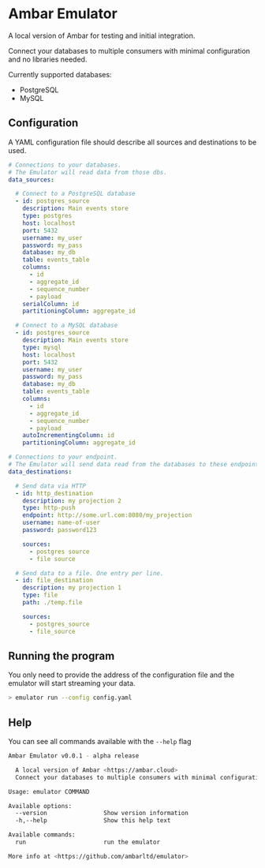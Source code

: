 # Ambar Emulator

A local version of Ambar for testing and initial integration.

Connect your databases to multiple consumers with minimal configuration and no libraries needed.

Currently supported databases:
- PostgreSQL
- MySQL

## Configuration

A YAML configuration file should describe all sources and destinations to be used.

``` yaml
# Connections to your databases.
# The Emulator will read data from those dbs.
data_sources:

  # Connect to a PostgreSQL database
  - id: postgres_source
    description: Main events store
    type: postgres
    host: localhost
    port: 5432
    username: my_user
    password: my_pass
    database: my_db
    table: events_table
    columns:
      - id
      - aggregate_id
      - sequence_number
      - payload
    serialColumn: id
    partitioningColumn: aggregate_id

  # Connect to a MySQL database
  - id: postgres_source
    description: Main events store
    type: mysql
    host: localhost
    port: 5432
    username: my_user
    password: my_pass
    database: my_db
    table: events_table
    columns:
      - id
      - aggregate_id
      - sequence_number
      - payload
    autoIncrementingColumn: id
    partitioningColumn: aggregate_id

# Connections to your endpoint.
# The Emulator will send data read from the databases to these endpoints.
data_destinations:

  # Send data via HTTP
  - id: http_destination
    description: my projection 2
    type: http-push
    endpoint: http://some.url.com:8080/my_projection
    username: name-of-user
    password: password123

    sources:
      - postgres source
      - file source

  # Send data to a file. One entry per line.
  - id: file_destination
    description: my projection 1
    type: file
    path: ./temp.file

    sources:
      - postgres_source
      - file_source
```

## Running the program

You only need to provide the address of the configuration file and the emulator
will start streaming your data.

``` bash
> emulator run --config config.yaml
```

## Help

You can see all commands available with the `--help` flag

``` bash
Ambar Emulator v0.0.1 - alpha release

  A local version of Ambar <https://ambar.cloud>
  Connect your databases to multiple consumers with minimal configuration and no libraries needed.

Usage: emulator COMMAND

Available options:
  --version                Show version information
  -h,--help                Show this help text

Available commands:
  run                      run the emulator

More info at <https://github.com/ambarltd/emulator>
```
